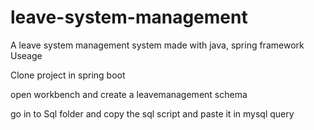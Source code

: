 # leave-system-management
A leave system management system made with java, spring framework
Useage

Clone project in spring boot

open workbench and create a leavemanagement schema

go in to Sql folder and copy the sql script and paste it in mysql query

